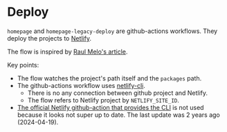 # Deploy

`homepage` and `homepage-legacy-deploy` are github-actions workflows. They deploy the projects to [Netlify](https://www.netlify.com).

The flow is inspired by [Raul Melo's article](https://www.raulmelo.me/en/blog/deploying-netlify-github-actions-guide).

Key points:
- The flow watches the project's path itself and the `packages` path.
- The github-actions workflow uses [netlify-cli](https://docs.netlify.com/cli/get-started/).
  - There is no any connection between github project and Netlify.
  - The flow refers to Netlify project by `NETLIFY_SITE_ID`.
- [The official Netlify github-action that provides the CLI](https://github.com/netlify/actions/tree/375963b92b795c7b979927c580dd6f2a65ebcf28/cli)
is not used because it looks not super up to date. The last update was 2 years ago (2024-04-19).
